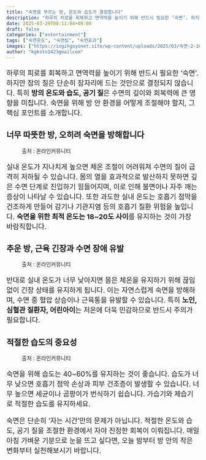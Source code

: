 ```yaml
---
title: "숙면을 부르는 방, 온도와 습도가 결정합니다"
description: "하루의 피로를 회복하고 면역력을 높이기 위해 반드시 필요한 ‘숙면’. 하지만 잠의 질은 단순히 잠자리에 드는 것만으로 결정되지 않습니다. 특히 방의 온도와 습도, 공기 질은 수면의 깊이와 회복력에 큰 영향을 미칩니다. 숙면을 위해 방 안 환경을 어떻게 조절해야 할지, "
date: 2025-03-29T00:11:04+09:00
draft: false
categories: ["entertainment"]
tags: ["숙면온도", "숙면팁", "숙면효과"]
images: ["https://ingihgoyonet.site/wp-content/uploads/2025/03/숙면-2-1024x683.jpg", "https://ingihgoyonet.site/wp-content/uploads/2025/03/꿀잠-1024x683.jpg", "https://ingihgoyonet.site/wp-content/uploads/2025/03/잠잘오는법-1024x716.jpg"]
author: "kgkstn1423gmailcom"
---
```


<p style="font-size:18px">하루의 피로를 회복하고 면역력을 높이기 위해 반드시 필요한 ‘숙면’. 하지만 잠의 질은 단순히 잠자리에 드는 것만으로 결정되지 않습니다. 특히 <strong>방의 온도와 습도, 공기 질</strong>은 수면의 깊이와 회복력에 큰 영향을 미칩니다. 숙면을 위해 방 안 환경을 어떻게 조절해야 할지, 그 핵심 포인트를 소개합니다.</p> <h2 >너무 따뜻한 방, 오히려 숙면을 방해합니다</h2> <figure ><img src="https://ingihgoyonet.site/wp-content/uploads/2025/03/숙면-2-1024x683.jpg" alt="" style="aspect-ratio:16/9;object-fit:cover"/><figcaption >출처 : 온라인커뮤니티</figcaption></figure> <p style="font-size:18px">실내 온도가 지나치게 높으면 체온 조절이 어려워져 수면의 질이 급격히 저하될 수 있습니다. 몸의 열을 효과적으로 발산하지 못하면 깊은 수면 단계로 진입하기 힘들어지며, 이로 인해 불면이나 자주 깨는 증상이 나타날 수 있습니다. 또한 과도한 실내 온도는 호흡기 점막을 건조하게 만들어 감기나 기관지염 등의 호흡기 질환 위험을 높입니다. <strong>숙면을 위한 최적 온도는 18~20도 사이</strong>를 유지하는 것이 가장 바람직합니다.</p> <h2 >추운 방, 근육 긴장과 수면 장애 유발</h2> <figure ><img src="https://ingihgoyonet.site/wp-content/uploads/2025/03/꿀잠-1024x683.jpg" alt="" style="aspect-ratio:16/9;object-fit:cover"/><figcaption >출처 : 온라인커뮤니티</figcaption></figure> <p style="font-size:18px">반대로 실내 온도가 너무 낮아지면 몸은 체온을 유지하기 위해 끊임없이 긴장 상태를 유지하게 됩니다. 이는 자연스럽게 숙면을 방해하며, 수면 중 혈압 상승이나 근육통을 유발할 수 있습니다. 특히 <strong>노인, 심혈관 질환자, 어린아이</strong>는 저온에 더욱 민감하므로 반드시 주의가 필요합니다.</p> <h2 >적절한 습도의 중요성</h2> <figure ><img src="https://ingihgoyonet.site/wp-content/uploads/2025/03/잠잘오는법-1024x716.jpg" alt="" style="aspect-ratio:16/9;object-fit:cover"/><figcaption >출처 : 온라인커뮤니티</figcaption></figure> <p style="font-size:18px">숙면을 위해 습도는 40~60%를 유지하는 것이 좋습니다. 습도가 너무 낮으면 호흡기 점막 손상과 피부 건조증이 발생할 수 있습니다. 너무 높으면 세균이나 곰팡이가 번식하기 쉽습니다. 가습기와 제습기로 적절한 습도를 유지하세요.</p> <p style="font-size:18px">숙면은 단순히 ‘자는 시간’만의 문제가 아닙니다. 적절한 온도와 습도, 공기 질을 조절한 환경에서 자야 진정한 회복이 이뤄집니다. 매일 아침 가벼운 기분으로 눈을 뜨고 싶다면, 오늘 밤부터 방 안의 작은 변화부터 실천해보시기 바랍니다.</p>